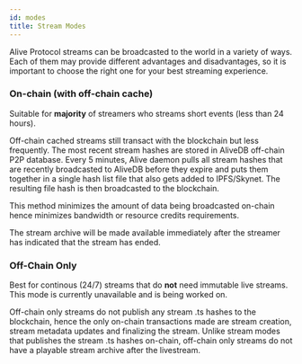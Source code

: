 ```yaml
---
id: modes
title: Stream Modes
---
```


Alive Protocol streams can be broadcasted to the world in a variety of ways. Each of them may provide different advantages and disadvantages, so it is important to choose the right one for your best streaming experience.

### On-chain (with off-chain cache)

Suitable for **majority** of streamers who streams short events (less than 24 hours).

Off-chain cached streams still transact with the blockchain but less frequently. The most recent stream hashes are stored in AliveDB off-chain P2P database. Every 5 minutes, Alive daemon pulls all stream hashes that are recently broadcasted to AliveDB before they expire and puts them together in a single hash list file that also gets added to IPFS/Skynet. The resulting file hash is then broadcasted to the blockchain.

This method minimizes the amount of data being broadcasted on-chain hence minimizes bandwidth or resource credits requirements.

The stream archive will be made available immediately after the streamer has indicated that the stream has ended.

### Off-Chain Only

Best for continous (24/7) streams that do **not** need immutable live streams. This mode is currently unavailable and is being worked on.

Off-chain only streams do not publish any stream .ts hashes to the blockchain, hence the only on-chain transactions made are stream creation, stream metadata updates and finalizing the stream. Unlike stream modes that publishes the stream .ts hashes on-chain, off-chain only streams do not have a playable stream archive after the livestream.